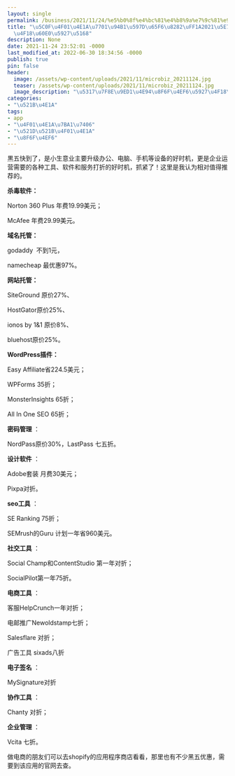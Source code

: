 ```yaml
---
layout: single
permalink: /business/2021/11/24/%e5%b0%8f%e4%bc%81%e4%b8%9a%e7%9c%81%e9%92%b1%e5%a5%bd%e6%97%b6%e8%8a%82%ef%bc%9a2021%e5%b9%b4%e9%bb%92%e4%ba%94%e4%bc%98%e6%83%a0%e5%a4%a7%e5%85%a8/
title: "\u5C0F\u4F01\u4E1A\u7701\u94B1\u597D\u65F6\u8282\uFF1A2021\u5E74\u9ED2\u4E94\
  \u4F18\u60E0\u5927\u5168"
description: None
date: 2021-11-24 23:52:01 -0000
last_modified_at: 2022-06-30 18:34:56 -0000
publish: true
pin: false
header:
  image: /assets/wp-content/uploads/2021/11/microbiz_20211124.jpg
  teaser: /assets/wp-content/uploads/2021/11/microbiz_20211124.jpg
  image_description: "\u5317\u7F8E\u9ED1\u4E94\u8F6F\u4EF6\u5927\u4F18\u60E0"
categories:
- "\u521B\u4E1A"
tags:
- app
- "\u4F01\u4E1A\u7BA1\u7406"
- "\u521D\u521B\u4F01\u4E1A"
- "\u8F6F\u4EF6"
---
```

黒五快到了，是小生意业主要升级办公、电脑、手机等设备的好时机，更是企业运营需要的各种工具、软件和服务打折的好时机，抓紧了！这里是我认为相对值得推荐的。

**杀毒软件：**

Norton 360 Plus 年费19.99美元；

McAfee 年费29.99美元。

**域名托管：**

godaddy  不到1元，

namecheap 最优惠97%。

**网站托管：**

SiteGround 原价27%、

HostGator原价25%、

ionos by 1&1 原价8%、

bluehost原价25%。

**WordPress插件：**

Easy Affiliate省224.5美元；

WPForms 35折；

MonsterInsights 65折；

All In One SEO 65折；

**密码管理** ：

NordPass原价30%，LastPass 七五折。

**设计软件** ：

Adobe套装 月费30美元；

Pixpa对折。

**seo工具** ：

SE Ranking 75折；

SEMrush的Guru 计划一年省960美元。

**社交工具** ：

Social Champ和ContentStudio 第一年对折；

SocialPilot第一年75折。

**电商工具** ：

客服HelpCrunch一年对折；

电邮推广Newoldstamp七折；

Salesflare 对折；

广告工具 sixads八折

**电子签名** ：

MySignature对折

**协作工具** ：

Chanty 对折；

**企业管理** ：

Vcita 七折。

做电商的朋友们可以去shopify的应用程序商店看看，那里也有不少黑五优惠，需要到该应用的官网去查。
